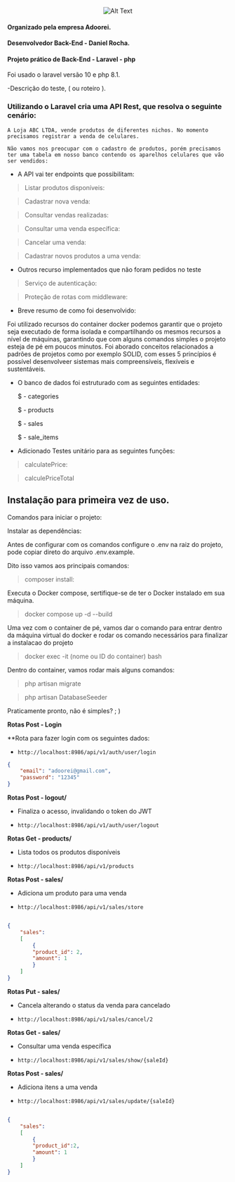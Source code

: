 <p align="center">
  <img src="https://camo.githubusercontent.com/cf25d81ab5acf028eda0aa2d361aca96198ef9d789a12a7e9b9931c8c799e297/68747470733a2f2f61646f6f7265692e73332e75732d656173742d322e616d617a6f6e6177732e636f6d2f696d616765732f6c6f6a655f74657374655f6c6f676f61646f6f7265695f313636323437363636332e706e67" alt="Alt Text">
</p>

#### Organizado pela empresa Adoorei.
#### Desenvolvedor Back-End -  Daniel Rocha.
#### Projeto prático de Back-End - Laravel - php 
Foi usado o laravel versão 10 e php 8.1.

-Descrição do teste, ( ou roteiro ).

### Utilizando o Laravel cria uma API Rest, que resolva o seguinte cenário:

    A Loja ABC LTDA, vende produtos de diferentes nichos. No momento precisamos registrar a venda de celulares.

    Não vamos nos preocupar com o cadastro de produtos, porém precisamos ter uma tabela em nosso banco contendo os aparelhos celulares que vão ser vendidos:

- A API vai ter endpoints que possibilitam:

>Listar produtos disponíveis:

>Cadastrar nova venda:

>Consultar vendas realizadas:

>Consultar uma venda específica:

>Cancelar uma venda:

>Cadastrar novos produtos a uma venda:

- Outros recurso implementados que não foram pedidos no teste

>Serviço de autenticação:

>Proteção de rotas com middleware:

- Breve resumo de como foi desenvolvido:

Foi utilizado recursos do container docker podemos garantir que o projeto seja executado de forma isolada
e compartilhando os mesmos recursos a nível de máquinas, garantindo que com alguns comandos simples o
projeto esteja de pé em poucos minutos.
Foi aborado conceitos relacionados a padrões de projetos como por exemplo SOLID, com esses 5 princípios é possível desenvolveer sistemas 
mais compreensíveis, flexíveis e sustentáveis.

- O banco de dados foi estruturado com as seguintes entidades:

    $ - categories

    $ - products

    $ - sales

    $ - sale_items

- Adicionado Testes unitário para as seguintes funções:

>calculatePrice:


>calculePriceTotal

## Instalação para primeira vez de uso.

Comandos para iniciar o projeto:

Instalar as dependências:


Antes de configurar com os comandos configure o .env na raiz do projeto, pode copiar  direto do arquivo .env.example.

Dito isso vamos aos principais comandos:
> composer install:

Executa o Docker compose, sertifique-se de ter o Docker instalado em sua máquina.

>docker compose up -d --build

Uma vez com o container de pé, vamos dar o comando para entrar dentro da máquina virtual do docker e rodar os comando necessários para finalizar a instalacao do projeto

>docker exec -it (nome ou ID do container) bash

Dentro do container, vamos rodar mais alguns comandos:

>php artisan migrate

>php artisan DatabaseSeeder

Praticamente pronto, não é simples? ; )

**Rotas Post - Login**

**Rota para fazer login com os seguintes dados:

* `http://localhost:8986/api/v1/auth/user/login`

        
```json
{
	"email": "adoorei@gmail.com",
	"password": "12345"
}
```
        

**Rotas Post - logout/**

- Finaliza o acesso, invalidando o token do JWT
* `http://localhost:8986/api/v1/auth/user/logout`

**Rotas Get - products/**

- Lista todos os produtos disponíveis
* `http://localhost:8986/api/v1/products`

**Rotas Post - sales/**
- Adiciona um produto para uma venda
* `http://localhost:8986/api/v1/sales/store`
```json

{
	"sales": 
	[
		{
		"product_id": 2,
		"amount": 1
		}
	]
}

```

**Rotas Put - sales/**
- Cancela alterando o status da venda para cancelado
* `http://localhost:8986/api/v1/sales/cancel/2`


**Rotas Get - sales/**
- Consultar uma venda específica
* `http://localhost:8986/api/v1/sales/show/{saleId}`

**Rotas Post - sales/**
- Adiciona itens a uma venda
* `http://localhost:8986/api/v1/sales/update/{saleId}`
```json

{
	"sales": 
	[
		{
		"product_id":2,
		"amount": 1
		}
	]
}

```
